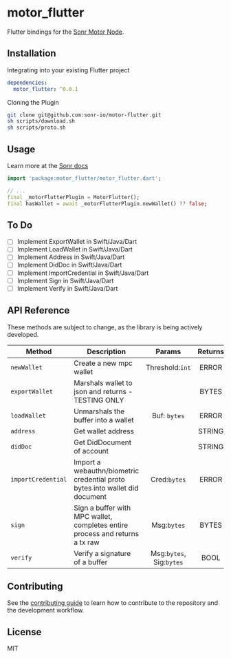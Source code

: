 # motor_flutter

Flutter bindings for the [Sonr Motor Node](https://docs.sonr.io).

## Installation

Integrating into your existing Flutter project
```yaml
dependencies:
  motor_flutter: ^0.0.1
```

Cloning the Plugin
```sh
git clone git@github.com:sonr-io/motor-flutter.git
sh scripts/download.sh
sh scripts/proto.sh
```

## Usage

Learn more at the [Sonr docs](https://docs.sonr.io)

```dart
import 'package:motor_flutter/motor_flutter.dart';

// ...
final _motorFlutterPlugin = MotorFlutter();
final hasWallet = await _motorFlutterPlugin.newWallet() ?? false;
```

## To Do
- [ ] Implement ExportWallet in Swift/Java/Dart
- [ ] Implement LoadWallet in Swift/Java/Dart
- [ ] Implement Address in Swift/Java/Dart
- [ ] Implement DidDoc in Swift/Java/Dart
- [ ] Implement ImportCredential in Swift/Java/Dart
- [ ] Implement Sign in Swift/Java/Dart
- [ ] Implement Verify in Swift/Java/Dart

## API Reference

These methods are subject to change, as the library is being actively developed.

| **Method**         | **Description**                                                              |        **Params**        | **Returns** |
|--------------------|------------------------------------------------------------------------------|:------------------------:|:-----------:|
| `newWallet`        | Create a new mpc wallet                                                      |      Threshold:`int`     |    ERROR    |
| `exportWallet`     | Marshals wallet to json and returns - TESTING ONLY                           |                          |    BYTES    |
| `loadWallet`       | Unmarshals the buffer into a wallet                                          |       Buf: `bytes`       |    ERROR    |
| `address`          | Get wallet address                                                           |                          |    STRING   |
| `didDoc`           | Get DidDocument of account                                                   |                          |    STRING   |
| `importCredential` | Import a webauthn/biometric credential proto bytes into wallet did document  |       Cred:`bytes`       |    ERROR    |
| `sign`             | Sign a buffer with MPC wallet, completes entire process and returns a tx raw |        Msg:`bytes`       |    BYTES    |
| `verify`           | Verify a signature of a buffer                                               | Msg:`bytes`, Sig:`bytes` |     BOOL    |

## Contributing

See the [contributing guide](CONTRIBUTING.md) to learn how to contribute to the repository and the development workflow.

## License

MIT
